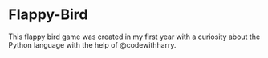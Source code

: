 # Flappy-Bird
This flappy bird game was created in my first year with a curiosity about the Python language with the help of @codewithharry.
